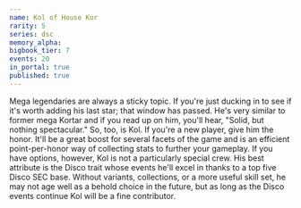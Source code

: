```yaml
---
name: Kol of House Kor
rarity: 5
series: dsc
memory_alpha:
bigbook_tier: 7
events: 20
in_portal: true
published: true
---
```


Mega legendaries are always a sticky topic. If you're just ducking in to see if it's worth adding his last star; that window has passed. He's very similar to former mega Kortar and if you read up on him, you'll hear, "Solid, but nothing spectacular." So, too, is Kol. If you're a new player, give him the honor. It'll be a great boost for several facets of the game and is an efficient point-per-honor way of collecting stats to further your gameplay. If you have options, however, Kol is not a particularly special crew. His best attribute is the Disco trait whose events he'll excel in thanks to a top five Disco SEC base. Without variants, collections, or a more useful skill set, he may not age well as a behold choice in the future, but as long as the Disco events continue Kol will be a fine contributor.

